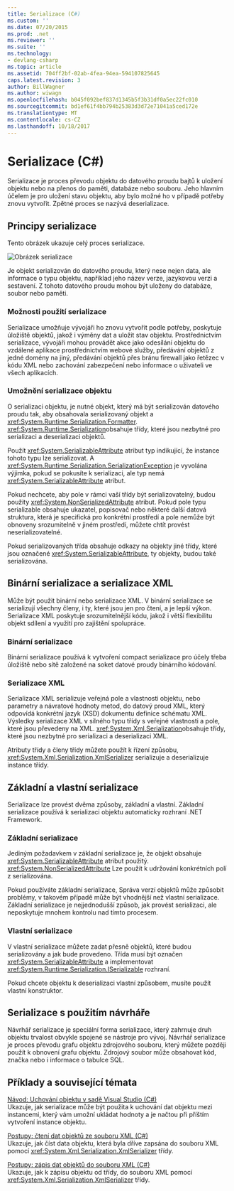 ```yaml
---
title: Serializace (C#)
ms.custom: ''
ms.date: 07/20/2015
ms.prod: .net
ms.reviewer: ''
ms.suite: ''
ms.technology:
- devlang-csharp
ms.topic: article
ms.assetid: 704ff2bf-02ab-4fea-94ea-594107825645
caps.latest.revision: 3
author: BillWagner
ms.author: wiwagn
ms.openlocfilehash: b045f092bef837d1345b5f3b31df0a5ec22fc010
ms.sourcegitcommit: bd1ef61f4bb794b25383d3d72e71041a5ced172e
ms.translationtype: MT
ms.contentlocale: cs-CZ
ms.lasthandoff: 10/18/2017
---
```

# <a name="serialization-c-"></a>Serializace (C#)
Serializace je proces převodu objektu do datového proudu bajtů k uložení objektu nebo na přenos do paměti, databáze nebo souboru. Jeho hlavním účelem je pro uložení stavu objektu, aby bylo možné ho v případě potřeby znovu vytvořit. Zpětné proces se nazývá deserializace.  
  
## <a name="how-serialization-works"></a>Principy serializace  
 Tento obrázek ukazuje celý proces serializace.  
  
 ![Obrázek serializace](../../../../csharp/programming-guide/concepts/serialization/media/serialization.gif "serializace")  
  
 Je objekt serializován do datového proudu, který nese nejen data, ale informace o typu objektu, například jeho název verze, jazykovou verzi a sestavení. Z tohoto datového proudu mohou být uloženy do databáze, soubor nebo paměti.  
  
### <a name="uses-for-serialization"></a>Možnosti použití serializace  
 Serializace umožňuje vývojáři ho znovu vytvořit podle potřeby, poskytuje úložiště objektů, jakož i výměny dat a uložit stav objektu. Prostřednictvím serializace, vývojáři mohou provádět akce jako odesílání objektu do vzdálené aplikace prostřednictvím webové služby, předávání objektů z jedné domény na jiný, předávání objektů přes bránu firewall jako řetězec v kódu XML nebo zachování zabezpečení nebo informace o uživateli ve všech aplikacích.  
  
### <a name="making-an-object-serializable"></a>Umožnění serializace objektu  
 O serializaci objektu, je nutné objekt, který má být serializován datového proudu tak, aby obsahovala serializovaný objekt a <xref:System.Runtime.Serialization.Formatter>. <xref:System.Runtime.Serialization>obsahuje třídy, které jsou nezbytné pro serializaci a deserializaci objektů.  
  
 Použít <xref:System.SerializableAttribute> atribut typ indikující, že instance tohoto typu lze serializovat. A <xref:System.Runtime.Serialization.SerializationException> je vyvolána výjimka, pokud se pokusíte k serializaci, ale typ nemá <xref:System.SerializableAttribute> atribut.  
  
 Pokud nechcete, aby pole v rámci vaší třídy být serializovatelný, budou použity <xref:System.NonSerializedAttribute> atribut. Pokud pole typu serializable obsahuje ukazatel, popisovač nebo některé další datová struktura, která je specifická pro konkrétní prostředí a pole nemůže být obnoveny srozumitelně v jiném prostředí, můžete chtít provést neserializovatelné.  
  
 Pokud serializovaných třída obsahuje odkazy na objekty jiné třídy, které jsou označené <xref:System.SerializableAttribute>, ty objekty, budou také serializována.  
  
## <a name="binary-and-xml-serialization"></a>Binární serializace a serializace XML  
 Může být použit binární nebo serializace XML. V binární serializace se serializují všechny členy, i ty, které jsou jen pro čtení, a je lepší výkon. Serializace XML poskytuje srozumitelnější kódu, jakož i větší flexibilitu objekt sdílení a využití pro zajištění spolupráce.  
  
### <a name="binary-serialization"></a>Binární serializace  
 Binární serializace používá k vytvoření compact serializace pro účely třeba úložiště nebo sítě založené na soket datové proudy binárního kódování.  
  
### <a name="xml-serialization"></a>Serializace XML  
 Serializace XML serializuje veřejná pole a vlastnosti objektu, nebo parametry a návratové hodnoty metod, do datový proud XML, který odpovídá konkrétní jazyk (XSD) dokumentu definice schématu XML. Výsledky serializace XML v silného typu třídy s veřejné vlastnosti a pole, které jsou převedeny na XML. <xref:System.Xml.Serialization>obsahuje třídy, které jsou nezbytné pro serializaci a deserializaci XML.  
  
 Atributy třídy a členy třídy můžete použít k řízení způsobu, <xref:System.Xml.Serialization.XmlSerializer> serializuje a deserializuje instance třídy.  
  
## <a name="basic-and-custom-serialization"></a>Základní a vlastní serializace  
 Serializace lze provést dvěma způsoby, základní a vlastní. Základní serializace používá k serializaci objektu automaticky rozhraní .NET Framework.  
  
### <a name="basic-serialization"></a>Základní serializace  
 Jediným požadavkem v základní serializace je, že objekt obsahuje <xref:System.SerializableAttribute> atribut použitý. <xref:System.NonSerializedAttribute> Lze použít k udržování konkrétních polí z serializována.  
  
 Pokud používáte základní serializace, Správa verzí objektů může způsobit problémy, v takovém případě může být vhodnější než vlastní serializace. Základní serializace je nejjednodušší způsob, jak provést serializaci, ale neposkytuje mnohem kontrolu nad tímto procesem.  
  
### <a name="custom-serialization"></a>Vlastní serializace  
 V vlastní serializace můžete zadat přesně objektů, které budou serializovány a jak bude provedeno. Třída musí být označen <xref:System.SerializableAttribute> a implementovat <xref:System.Runtime.Serialization.ISerializable> rozhraní.  
  
 Pokud chcete objektu k deserializaci vlastní způsobem, musíte použít vlastní konstruktor.  
  
## <a name="designer-serialization"></a>Serializace s použitím návrháře  
 Návrhář serializace je speciální forma serializace, který zahrnuje druh objektu trvalost obvykle spojené se nástroje pro vývoj. Návrhář serializace je proces převodu grafu objektu zdrojového souboru, který můžete později použít k obnovení grafu objektu. Zdrojový soubor může obsahovat kód, značka nebo i informace o tabulce SQL.  
  
##  <a name="BKMK_RelatedTopics"></a>Příklady a související témata  
 [Návod: Uchování objektu v sadě Visual Studio (C#)](../../../../csharp/programming-guide/concepts/serialization/walkthrough-persisting-an-object-in-visual-studio.md)  
 Ukazuje, jak serializace může být použita k uchování dat objektu mezi instancemi, který vám umožní ukládat hodnoty a je načtou při příštím vytvoření instance objektu.  
  
 [Postupy: čtení dat objektů ze souboru XML (C#)](../../../../csharp/programming-guide/concepts/serialization/how-to-read-object-data-from-an-xml-file.md)  
 Ukazuje, jak číst data objektu, která byla dříve zapsána do souboru XML pomocí <xref:System.Xml.Serialization.XmlSerializer> třídy.  
  
 [Postupy: zápis dat objektů do souboru XML (C#)](../../../../csharp/programming-guide/concepts/serialization/how-to-write-object-data-to-an-xml-file.md)  
 Ukazuje, jak k zápisu objektu od třídy, do souboru XML pomocí <xref:System.Xml.Serialization.XmlSerializer> třídy.
